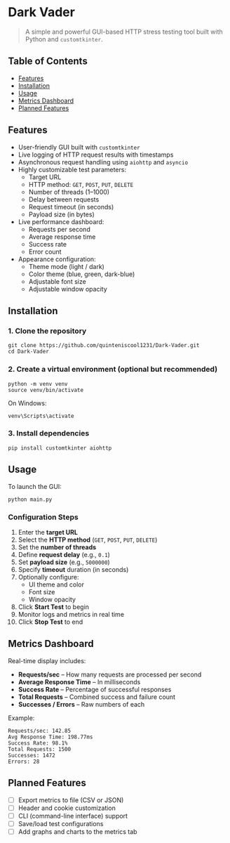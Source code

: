 # Dark Vader

> A simple and powerful GUI-based HTTP stress testing tool built with Python and `customtkinter`.

## Table of Contents

- [Features](#features)
- [Installation](#installation)
- [Usage](#usage)
- [Metrics Dashboard](#metrics-dashboard)
- [Planned Features](#planned-features)

## Features

- User-friendly GUI built with `customtkinter`
- Live logging of HTTP request results with timestamps
- Asynchronous request handling using `aiohttp` and `asyncio`
- Highly customizable test parameters:
  - Target URL
  - HTTP method: `GET`, `POST`, `PUT`, `DELETE`
  - Number of threads (1–1000)
  - Delay between requests
  - Request timeout (in seconds)
  - Payload size (in bytes)
- Live performance dashboard:
  - Requests per second
  - Average response time
  - Success rate
  - Error count
- Appearance configuration:
  - Theme mode (light / dark)
  - Color theme (blue, green, dark-blue)
  - Adjustable font size
  - Adjustable window opacity

## Installation

### 1. Clone the repository

```
git clone https://github.com/quinteniscool1231/Dark-Vader.git
cd Dark-Vader
```

### 2. Create a virtual environment (optional but recommended)

```
python -m venv venv
source venv/bin/activate
```

On Windows:

```
venv\Scripts\activate
```

### 3. Install dependencies

```
pip install customtkinter aiohttp
```

## Usage

To launch the GUI:

```
python main.py
```

### Configuration Steps

1. Enter the **target URL**
2. Select the **HTTP method** (`GET`, `POST`, `PUT`, `DELETE`)
3. Set the **number of threads**
4. Define **request delay** (e.g., `0.1`)
5. Set **payload size** (e.g., `5000000`)
6. Specify **timeout** duration (in seconds)
7. Optionally configure:
   - UI theme and color
   - Font size
   - Window opacity
8. Click **Start Test** to begin
9. Monitor logs and metrics in real time
10. Click **Stop Test** to end

## Metrics Dashboard

Real-time display includes:

- **Requests/sec** – How many requests are processed per second
- **Average Response Time** – In milliseconds
- **Success Rate** – Percentage of successful responses
- **Total Requests** – Combined success and failure count
- **Successes / Errors** – Raw numbers of each

Example:

```
Requests/sec: 142.85
Avg Response Time: 198.77ms
Success Rate: 98.1%
Total Requests: 1500
Successes: 1472
Errors: 28
```

## Planned Features

- [ ] Export metrics to file (CSV or JSON)
- [ ] Header and cookie customization
- [ ] CLI (command-line interface) support
- [ ] Save/load test configurations
- [ ] Add graphs and charts to the metrics tab
